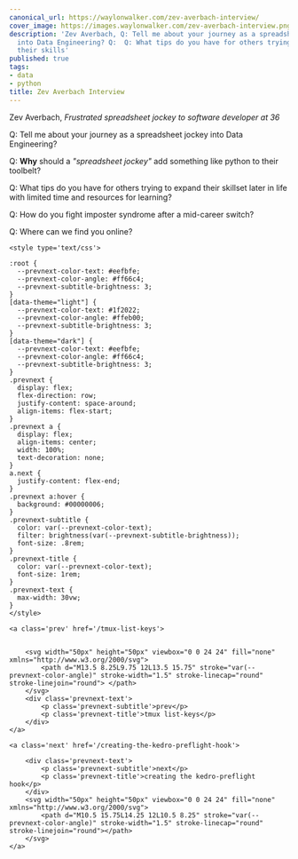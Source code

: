 ```yaml
---
canonical_url: https://waylonwalker.com/zev-averbach-interview/
cover_image: https://images.waylonwalker.com/zev-averbach-interview.png
description: 'Zev Averbach, Q: Tell me about your journey as a spreadsheet jockey
  into Data Engineering? Q:  Q: What tips do you have for others trying to expand
  their skills'
published: true
tags:
- data
- python
title: Zev Averbach Interview
---
```


Zev Averbach, 
_Frustrated spreadsheet jockey to software developer at 36_

Q: Tell me about your journey as a spreadsheet jockey into Data Engineering?

Q: **Why** should a _"spreadsheet jockey"_ add something like python to their toolbelt?

Q: What tips do you have for others trying to expand their skillset later in life with limited time and resources for learning?

Q: How do you fight imposter syndrome after a mid-career switch?

Q: Where can we find you online?
<div class='prevnext'>

    <style type='text/css'>

    :root {
      --prevnext-color-text: #eefbfe;
      --prevnext-color-angle: #ff66c4;
      --prevnext-subtitle-brightness: 3;
    }
    [data-theme="light"] {
      --prevnext-color-text: #1f2022;
      --prevnext-color-angle: #ffeb00;
      --prevnext-subtitle-brightness: 3;
    }
    [data-theme="dark"] {
      --prevnext-color-text: #eefbfe;
      --prevnext-color-angle: #ff66c4;
      --prevnext-subtitle-brightness: 3;
    }
    .prevnext {
      display: flex;
      flex-direction: row;
      justify-content: space-around;
      align-items: flex-start;
    }
    .prevnext a {
      display: flex;
      align-items: center;
      width: 100%;
      text-decoration: none;
    }
    a.next {
      justify-content: flex-end;
    }
    .prevnext a:hover {
      background: #00000006;
    }
    .prevnext-subtitle {
      color: var(--prevnext-color-text);
      filter: brightness(var(--prevnext-subtitle-brightness));
      font-size: .8rem;
    }
    .prevnext-title {
      color: var(--prevnext-color-text);
      font-size: 1rem;
    }
    .prevnext-text {
      max-width: 30vw;
    }
    </style>
    
    <a class='prev' href='/tmux-list-keys'>
    

        <svg width="50px" height="50px" viewbox="0 0 24 24" fill="none" xmlns="http://www.w3.org/2000/svg">
            <path d="M13.5 8.25L9.75 12L13.5 15.75" stroke="var(--prevnext-color-angle)" stroke-width="1.5" stroke-linecap="round" stroke-linejoin="round"> </path>
        </svg>
        <div class='prevnext-text'>
            <p class='prevnext-subtitle'>prev</p>
            <p class='prevnext-title'>tmux list-keys</p>
        </div>
    </a>
    
    <a class='next' href='/creating-the-kedro-preflight-hook'>
    
        <div class='prevnext-text'>
            <p class='prevnext-subtitle'>next</p>
            <p class='prevnext-title'>creating the kedro-preflight hook</p>
        </div>
        <svg width="50px" height="50px" viewbox="0 0 24 24" fill="none" xmlns="http://www.w3.org/2000/svg">
            <path d="M10.5 15.75L14.25 12L10.5 8.25" stroke="var(--prevnext-color-angle)" stroke-width="1.5" stroke-linecap="round" stroke-linejoin="round"></path>
        </svg>
    </a>
  </div>